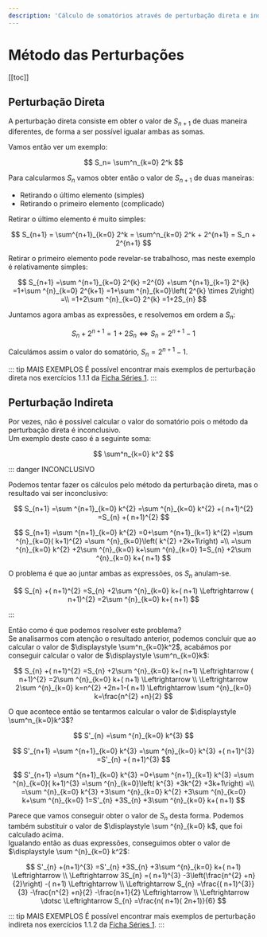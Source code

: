 ```yaml
---
description: 'Cálculo de somatórios através de perturbação direta e indireta'
---
```


# Método das Perturbações

[[toc]]

## Perturbação Direta

A perturbação direta consiste em obter o valor de $S_{n+1}$ de duas maneira diferentes,
de forma a ser possível igualar ambas as somas.

Vamos então ver um exemplo:

$$
S_n= \sum^n_{k=0} 2^k
$$

Para calcularmos $S_n$ vamos obter então o valor de $S_{n+1}$ de duas maneiras:

- Retirando o último elemento (simples)
- Retirando o primeiro elemento (complicado)

Retirar o último elemento é muito simples:

$$
S_{n+1} = \sum^{n+1}_{k=0} 2^k = \sum^n_{k=0} 2^k + 2^{n+1} = S_n + 2^{n+1}
$$

Retirar o primeiro elemento pode revelar-se trabalhoso, mas neste exemplo é relativamente simples:

$$
S_{n+1} =\sum ^{n+1}_{k=0} 2^{k} =2^{0} +\sum ^{n+1}_{k=1} 2^{k} =1+\sum ^{n}_{k=0} 2^{k+1} =1+\sum ^{n}_{k=0}\left( 2^{k} \times 2\right) =\\
=1+2\sum ^{n}_{k=0} 2^{k} =1+2S_{n}
$$

Juntamos agora ambas as expressões, e resolvemos em ordem a $S_n$:

$$
S_{n} +2^{n+1} =1+2S_{n} \Leftrightarrow S_{n} =2^{n+1} -1
$$

Calculámos assim o valor do somatório, $S_{n} = 2^{n+1} -1$.

::: tip MAIS EXEMPLOS
É possível encontrar mais exemplos de perturbação direta nos exercícios 1.1.1 da [Ficha Séries 1](./exercicios/fichas-aulas-praticas.md).
:::

## Perturbação Indireta

Por vezes, não é possível calcular o valor do somatório pois o método da perturbação direta é inconclusivo.  
Um exemplo deste caso é a seguinte soma:

$$
\sum^n_{k=0} k^2
$$

::: danger INCONCLUSIVO

Podemos tentar fazer os cálculos pelo método da perturbação direta, mas o resultado vai ser inconclusivo:

$$
S_{n+1} =\sum ^{n+1}_{k=0} k^{2} =\sum ^{n}_{k=0} k^{2} +( n+1)^{2} =S_{n} +( n+1)^{2}
$$

$$
S_{n+1} =\sum ^{n+1}_{k=0} k^{2} =0+\sum ^{n+1}_{k=1} k^{2} =\sum ^{n}_{k=0}( k+1)^{2} =\sum ^{n}_{k=0}\left( k^{2} +2k+1\right) =\\
=\sum ^{n}_{k=0} k^{2} +2\sum ^{n}_{k=0} k+\sum ^{n}_{k=0} 1=S_{n} +2\sum ^{n}_{k=0} k+( n+1)
$$

O problema é que ao juntar ambas as expressões, os $S_n$ anulam-se.

$$
S_{n} +( n+1)^{2} =S_{n} +2\sum ^{n}_{k=0} k+( n+1) \Leftrightarrow ( n+1)^{2} =2\sum ^{n}_{k=0} k+( n+1)
$$

:::

Então como é que podemos resolver este problema?  
Se analisarmos com atenção o resultado anterior, podemos concluir que ao calcular o valor de $\displaystyle \sum^n_{k=0}k^2$,
acabámos por conseguir calcular o valor de $\displaystyle \sum^n_{k=0}k$:

$$
S_{n} +( n+1)^{2} =S_{n} +2\sum ^{n}_{k=0} k+( n+1) \Leftrightarrow ( n+1)^{2} =2\sum ^{n}_{k=0} k+( n+1) \Leftrightarrow \\
\Leftrightarrow 2\sum ^{n}_{k=0} k=n^{2} +2n+1-( n+1) \Leftrightarrow \sum ^{n}_{k=0} k=\frac{n^{2} +n}{2}
$$

O que acontece então se tentarmos calcular o valor de $\displaystyle \sum^n_{k=0}k^3$?

$$
S'_{n} =\sum ^{n}_{k=0} k^{3}
$$

$$
S'_{n+1} =\sum ^{n+1}_{k=0} k^{3} =\sum ^{n}_{k=0} k^{3} +( n+1)^{3} =S'_{n} +( n+1)^{3}
$$

$$
S'_{n+1} =\sum ^{n+1}_{k=0} k^{3} =0+\sum ^{n+1}_{k=1} k^{3} =\sum ^{n}_{k=0}( k+1)^{3} =\sum ^{n}_{k=0}\left( k^{3} +3k^{2} +3k+1\right) =\\
=\sum ^{n}_{k=0} k^{3} +3\sum ^{n}_{k=0} k^{2} +3\sum ^{n}_{k=0} k+\sum ^{n}_{k=0} 1=S'_{n} +3S_{n} +3\sum ^{n}_{k=0} k+( n+1)
$$

Parece que vamos conseguir obter o valor de $S_n$ desta forma. Podemos também substituir o valor de $\displaystyle \sum ^{n}_{k=0} k$,
que foi calculado acima.  
Igualando então as duas expressões, conseguimos obter o valor de $\displaystyle \sum ^{n}_{k=0} k^2$:

$$
S'_{n} +(n+1)^{3} =S'_{n} +3S_{n} +3\sum ^{n}_{k=0} k+( n+1) \Leftrightarrow \\
\Leftrightarrow 3S_{n} =( n+1)^{3} -3\left(\frac{n^{2} +n}{2}\right) -( n+1) \Leftrightarrow \\
\Leftrightarrow S_{n} =\frac{( n+1)^{3}}{3} -\frac{n^{2} +n}{2} -\frac{n+1}{2} \Leftrightarrow \\
\Leftrightarrow \dotsc \Leftrightarrow S_{n} =\frac{n( n+1)( 2n+1)}{6}
$$

::: tip MAIS EXEMPLOS
É possível encontrar mais exemplos de perturbação indireta nos exercícios 1.1.2 da [Ficha Séries 1](./exercicios/fichas-aulas-praticas.md).
:::
